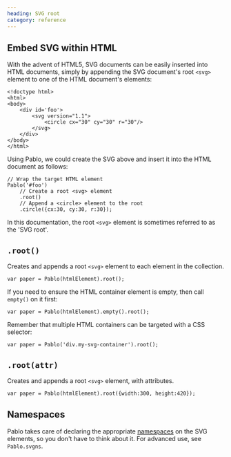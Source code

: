 ```yaml
--- 
heading: SVG root
category: reference
---
```


Embed SVG within HTML
---------------------

With the advent of HTML5, SVG documents can be easily inserted into HTML documents, simply by appending the SVG document's root `<svg>` element to one of the HTML document's elements:

	<!doctype html>
	<html>
	<body>
		<div id='foo'>
			<svg version="1.1">
				<circle cx="30" cy="30" r="30"/>
			</svg>
		</div>
	</body>
	</html>

Using Pablo, we could create the SVG above and insert it into the HTML document as follows:

	// Wrap the target HTML element
	Pablo('#foo')
		// Create a root <svg> element
		.root()
		// Append a <circle> element to the root
		.circle({cx:30, cy:30, r:30});

In this documentation, the root `<svg>` element is sometimes referred to as the 'SVG root'.


`.root()`
---------

Creates and appends a root `<svg>` element to each element in the collection.

    var paper = Pablo(htmlElement).root();

If you need to ensure the HTML container element is empty, then call `empty()` on it first:

	var paper = Pablo(htmlElement).empty().root();

Remember that multiple HTML containers can be targeted with a CSS selector:

    var paper = Pablo('div.my-svg-container').root();


`.root(attr)`
-------------

Creates and appends a root `<svg>` element, with attributes.
	
	var paper = Pablo(htmlElement).root({width:300, height:420});


Namespaces
----------

Pablo takes care of declaring the appropriate [namespaces][namespaces] on the SVG elements, so you don't have to think about it. For advanced use, see `Pablo.svgns`.

[namespaces]: https://developer.mozilla.org/en-US/docs/SVG/Namespaces_Crash_Course